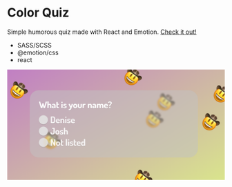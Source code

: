 # Color Quiz

Simple humorous quiz made with React and Emotion. [Check it out!](https://ceci21.github.io/color-quiz)
- SASS/SCSS
- @emotion/css
- react

![Example question](/public/example.png)
